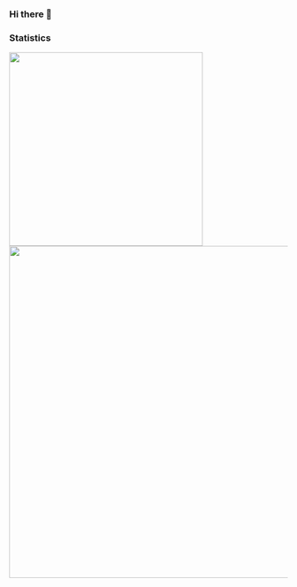 ### Hi there 👋


### Statistics
<a href="https://github.com/anuraghazra/github-readme-stats">
  <img align="center" src="https://github-readme-stats.vercel.app/api/top-langs/?username=simonwu53&layout=compact&langs_count=10&exclude_repo=DCGAN-tensorflow,ImagePicker,Django,webcrawl" width="350" />
</a>
<a href="https://github.com/anuraghazra/convoychat">
  <img align="center" src="https://github-readme-activity-graph.cyclic.app/graph?username=simonwu53&theme=react" width="600" />
</a>


<!--
**simonwu53/simonwu53** is a ✨ _special_ ✨ repository because its `README.md` (this file) appears on your GitHub profile.

Here are some ideas to get you started:

- 🔭 I’m currently working on ...
- 🌱 I’m currently learning ...
- 👯 I’m looking to collaborate on ...
- 🤔 I’m looking for help with ...
- 💬 Ask me about ...
- 📫 How to reach me: ...
- 😄 Pronouns: ...
- ⚡ Fun fact: ...


[![Top Langs](https://github-readme-stats.vercel.app/api/top-langs/?username=simonwu53&layout=compact&langs_count=10&exclude_repo=DCGAN-tensorflow,ImagePicker,Django,webcrawl)](https://github.com/anuraghazra/github-readme-stats)
[![Ashutosh's github activity graph](https://github-readme-activity-graph.cyclic.app/graph?username=simonwu53&theme=react)](https://github.com/ashutosh00710/github-readme-activity-graph)

-->
